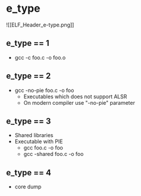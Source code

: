 # e_type
![[ELF_Header_e-type.png]]

## e_type == 1
- gcc -c foo.c -o foo.o

## e_type == 2
- gcc -no-pie foo.c -o foo
	- Executables which does not support ALSR
	- On modern compiler use "-no-pie" parameter

## e_type == 3
- Shared libraries
- Executable with PIE
	- gcc foo.c -o foo
	- gcc -shared foo.c -o foo

## e_type == 4
- core dump